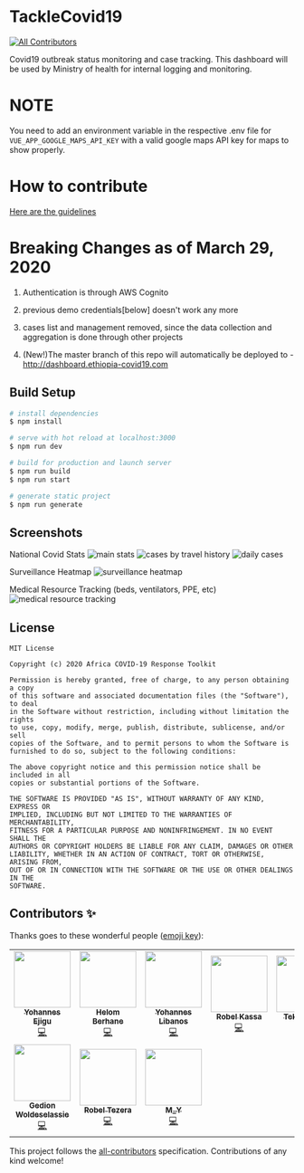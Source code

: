 # TackleCovid19
<!-- ALL-CONTRIBUTORS-BADGE:START - Do not remove or modify this section -->
[![All Contributors](https://img.shields.io/badge/all_contributors-10-orange.svg?style=flat-square)](#contributors-)
<!-- ALL-CONTRIBUTORS-BADGE:END -->

Covid19 outbreak status monitoring and case tracking.
This dashboard will be used by Ministry of health for internal logging and monitoring.

# NOTE
You need to add an environment variable in the respective .env file for ```VUE_APP_GOOGLE_MAPS_API_KEY``` with a valid google maps API key for maps to show properly.

# How to contribute

[Here are the guidelines](CONTRIBUTING.md)


# Breaking Changes as of March 29, 2020
1. Authentication is through AWS Cognito

2. previous demo credentials[below]  doesn't work any more

3. cases list and management removed, since the data collection and aggregation is done through other projects

4. (New!)The master branch of this repo will automatically be deployed to - http://dashboard.ethiopia-covid19.com   



## Build Setup

```bash
# install dependencies
$ npm install

# serve with hot reload at localhost:3000
$ npm run dev

# build for production and launch server
$ npm run build
$ npm run start

# generate static project
$ npm run generate
```

## Screenshots


National Covid Stats
![main stats](https://i.imgur.com/GmFO73b.png)
![cases by travel history](https://i.imgur.com/wBtuOEL.png)
![daily cases](https://i.imgur.com/sd0O7sf.png)




Surveillance Heatmap
![surveillance heatmap](https://i.imgur.com/vgJqjWs.png)




Medical Resource Tracking (beds, ventilators, PPE, etc)
![medical resource tracking](https://i.imgur.com/FbPUsDr.png)




## License
```
MIT License

Copyright (c) 2020 Africa COVID-19 Response Toolkit

Permission is hereby granted, free of charge, to any person obtaining a copy
of this software and associated documentation files (the "Software"), to deal
in the Software without restriction, including without limitation the rights
to use, copy, modify, merge, publish, distribute, sublicense, and/or sell
copies of the Software, and to permit persons to whom the Software is
furnished to do so, subject to the following conditions:

The above copyright notice and this permission notice shall be included in all
copies or substantial portions of the Software.

THE SOFTWARE IS PROVIDED "AS IS", WITHOUT WARRANTY OF ANY KIND, EXPRESS OR
IMPLIED, INCLUDING BUT NOT LIMITED TO THE WARRANTIES OF MERCHANTABILITY,
FITNESS FOR A PARTICULAR PURPOSE AND NONINFRINGEMENT. IN NO EVENT SHALL THE
AUTHORS OR COPYRIGHT HOLDERS BE LIABLE FOR ANY CLAIM, DAMAGES OR OTHER
LIABILITY, WHETHER IN AN ACTION OF CONTRACT, TORT OR OTHERWISE, ARISING FROM,
OUT OF OR IN CONNECTION WITH THE SOFTWARE OR THE USE OR OTHER DEALINGS IN THE
SOFTWARE.
```


## Contributors ✨

Thanks goes to these wonderful people ([emoji key](https://allcontributors.org/docs/en/emoji-key)):

<!-- ALL-CONTRIBUTORS-LIST:START - Do not remove or modify this section -->
<!-- prettier-ignore-start -->
<!-- markdownlint-disable -->
<table>
  <tr>
    <td align="center"><a href="https://github.com/yohane55"><img src="https://avatars0.githubusercontent.com/u/9741727?v=4" width="100px;" alt=""/><br /><sub><b>Yohannes Ejigu</b></sub></a><br /><a href="https://github.com/africa-covid-19-response-toolkit/internal-dashboard/commits?author=yohane55" title="Code">💻</a></td>
    <td align="center"><a href="https://github.com/helomberhane"><img src="https://avatars3.githubusercontent.com/u/8413152?v=4" width="100px;" alt=""/><br /><sub><b>Helom Berhane</b></sub></a><br /><a href="https://github.com/africa-covid-19-response-toolkit/internal-dashboard/commits?author=helomberhane" title="Code">💻</a></td>
    <td align="center"><a href="https://github.com/yohannesHL"><img src="https://avatars1.githubusercontent.com/u/9559892?v=4" width="100px;" alt=""/><br /><sub><b>Yohannes Libanos</b></sub></a><br /><a href="https://github.com/africa-covid-19-response-toolkit/internal-dashboard/commits?author=yohannesHL" title="Code">💻</a></td>
    <td align="center"><a href="https://github.com/rkassa"><img src="https://avatars1.githubusercontent.com/u/201428?v=4" width="100px;" alt=""/><br /><sub><b>Robel Kassa</b></sub></a><br /><a href="https://github.com/africa-covid-19-response-toolkit/internal-dashboard/commits?author=rkassa" title="Code">💻</a></td>
    <td align="center"><a href="https://www.javaonlinecompiler.com"><img src="https://avatars1.githubusercontent.com/u/20665149?v=4" width="100px;" alt=""/><br /><sub><b>Tekle Ayele</b></sub></a><br /><a href="https://github.com/africa-covid-19-response-toolkit/internal-dashboard/commits?author=tekleayele" title="Code">💻</a></td>
    <td align="center"><a href="https://github.com/abelhbeyene"><img src="https://avatars1.githubusercontent.com/u/12272815?v=4" width="100px;" alt=""/><br /><sub><b>Abel</b></sub></a><br /><a href="https://github.com/africa-covid-19-response-toolkit/internal-dashboard/commits?author=abelhbeyene" title="Code">💻</a></td>
    <td align="center"><a href="https://github.com/nabebe"><img src="https://avatars2.githubusercontent.com/u/17017927?v=4" width="100px;" alt=""/><br /><sub><b>Nati Abebe</b></sub></a><br /><a href="https://github.com/africa-covid-19-response-toolkit/internal-dashboard/commits?author=nabebe" title="Code">💻</a></td>
  </tr>
  <tr>
    <td align="center"><a href="https://github.com/gedion"><img src="https://avatars3.githubusercontent.com/u/1224206?v=4" width="100px;" alt=""/><br /><sub><b>Gedion Woldeselassie</b></sub></a><br /><a href="https://github.com/africa-covid-19-response-toolkit/internal-dashboard/commits?author=gedion" title="Code">💻</a></td>
    <td align="center"><a href="https://github.com/rtezera1"><img src="https://avatars1.githubusercontent.com/u/6413973?v=4" width="100px;" alt=""/><br /><sub><b>Robel Tezera</b></sub></a><br /><a href="https://github.com/africa-covid-19-response-toolkit/internal-dashboard/commits?author=rtezera1" title="Code">💻</a></td>
    <td align="center"><a href="https://github.com/Howmuchadollarcost"><img src="https://avatars3.githubusercontent.com/u/17015425?v=4" width="100px;" alt=""/><br /><sub><b>M_Y</b></sub></a><br /><a href="https://github.com/africa-covid-19-response-toolkit/internal-dashboard/commits?author=Howmuchadollarcost" title="Code">💻</a></td>
  </tr>
</table>

<!-- markdownlint-enable -->
<!-- prettier-ignore-end -->
<!-- ALL-CONTRIBUTORS-LIST:END -->

This project follows the [all-contributors](https://github.com/all-contributors/all-contributors) specification. Contributions of any kind welcome!